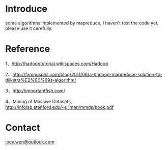 Introduce
===
some algorithms implemented by mapreduce, I haven't test the code yet, please use it carefully.


Reference
===
1、http://hadooptutorial.wikispaces.com/Hadoop

2、http://famousphil.com/blog/2011/06/a-hadoop-mapreduce-solution-to-dijkstra%E2%80%99s-algorithm/

3、http://importantfish.com/

4、Mining of Massive Datasets, http://infolab.stanford.edu/~ullman/mmds/book.pdf

Contact
===
joey.wen@outlook.com
	

